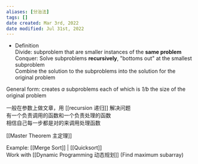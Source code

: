 ```yaml
---
aliases: [分治法]
tags: []
date created: Mar 3rd, 2022
date modified: Jul 31st, 2022
---
```

- Definition  
Divide: subproblem that are smaller instances of the **same problem**  
Conquer: Solve subproblems **recursively**, "bottoms out" at the smallest subproblem  
Combine the solution to the subproblems into the solution for the original problem

General form: creates *a* subproblems each of which is *1/b* the size of the original problem

一般在参数上做文章，用 [[recursion 递归]] 解决问题  
有一个负责调用的函数和一个负责处理的函数  
相信自己每一步都是对的来调用处理函数

[[Master Theorem 主定理]]

Example: [[Merge Sort]] | [[Quicksort]]  
Work with [[Dynamic Programming 动态规划]] (Find maximum subarray)